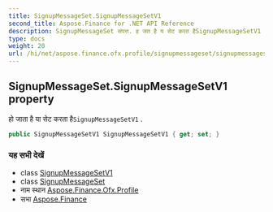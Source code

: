 ```yaml
---
title: SignupMessageSet.SignupMessageSetV1
second_title: Aspose.Finance for .NET API Reference
description: SignupMessageSet संपत्त. ह जत है य सेट करत हैSignupMessageSetV1 .
type: docs
weight: 20
url: /hi/net/aspose.finance.ofx.profile/signupmessageset/signupmessagesetv1/
---
```

## SignupMessageSet.SignupMessageSetV1 property

हो जाता है या सेट करता है`SignupMessageSetV1` .

```csharp
public SignupMessageSetV1 SignupMessageSetV1 { get; set; }
```

### यह सभी देखें

* class [SignupMessageSetV1](../../signupmessagesetv1/)
* class [SignupMessageSet](../)
* नाम स्थान [Aspose.Finance.Ofx.Profile](../../signupmessageset/)
* सभा [Aspose.Finance](../../../)


